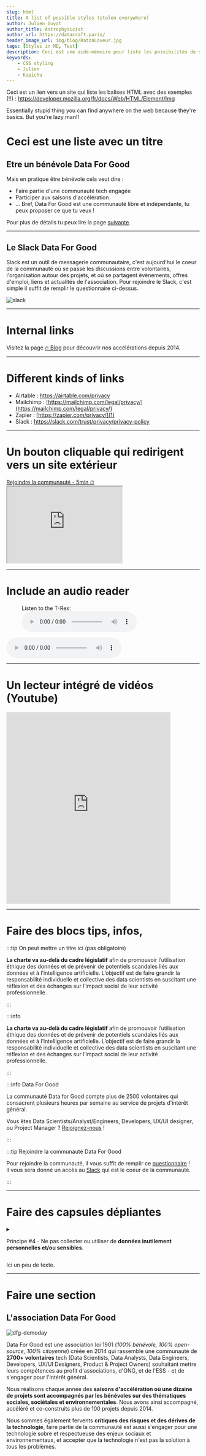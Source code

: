 ```yaml
---
slug: html
title: A list of possible styles (stolen everywhere) 
author: Julien Guyot 
author_title: Astrophysicist
author_url: https://datacraft.paris/
header_image_url: img/blog/RatonLaveur.jpg
tags: [Styles in MD, Test]
description: Ceci est une aide-mémoire pour liste les possibilités de styles dans du MarkDown
keywords:
    - CSS styling
    - Julien
    - Kapichu
---
```



Ceci est un lien vers un site qui liste les balises HTML avec des exemples (!!) : https://developer.mozilla.org/fr/docs/Web/HTML/Element/Img


Essentially stupid thing you can find anywhere on the web because they're basics. But you're lazy man!!

<!--truncate-->


# Ceci est une liste avec un titre

## Etre un bénévole Data For Good
Mais en pratique être bénévole cela veut dire : 
- Faire partie d'une communauté tech engagée
- Participer aux saisons d'accélération
- ... Bref, Data For Good est une communauté libre et indépendante, tu peux proposer ce que tu veux !

Pour plus de détails tu peux lire la page [suivante](https://dataforgood.slite.com/p/channel/F9UR6bhuYCPAtvfLDje8Zc/notes/t1KTZaDgs). 

---

## Le Slack Data For Good
Slack est un outil de messagerie communautaire, c'est aujourd'hui le coeur de la communauté où se passe les discussions entre volontaires, l'organisation autour des projets, et où se partagent évènements, offres d'emploi, liens et actualités de l'association. Pour rejoindre le Slack, c'est simple il suffit de remplir le questionnaire ci-dessus. 

![slack](./img/2022-03-02-CSSStyle/slack.png)


---

# Internal links

Visitez la page [🔥 Blog](/blog) pour découvrir nos accélérations depuis 2014.

---

# Different kinds of links

* Airtable : https://airtable.com/privacy 
* Mailchimp : [https://mailchimp.com/legal/privacy/](https://mailchimp.com/legal/privacy/) 
* Zapier : [https://zapier.com/privacy/](1) 
* Slack : https://slack.com/trust/privacy/privacy-policy


[1]: https://zapier.com/privacy/


---

# Un bouton cliquable qui redirigent vers un site extérieur


<div style={{"textAlign":"center","marginBottom":"20px"}}>
<a href="https://airtable.com/shrPjA75ckEgQdPUF" target="_blank" className="button button--secondary button--lg button-home">
Rejoindre la communauté - 5min ⏱
</a>
</div>


<iframe id="inlineFrameExample"
    title="Inline Frame Example"
    width="300"
    height="200"
    src="https://www.openstreetmap.org/export/embed.html?bbox=-0.004017949104309083%2C51.47612752641776%2C0.00030577182769775396%2C51.478569861898606&layer=mapnik">
</iframe>

---

# Include an audio reader

<figure>
    <figcaption>Listen to the T-Rex:</figcaption>
    <audio
        controls
        src="roar.wav" type="audio/wav">
            Your browser does not support the
            <code>audio</code> element.
    </audio>
</figure>


<audio
    controls
    src="Kalimba.mp3">
        Your browser does not support the
        <code>audio</code> element.
</audio>





<!-- <audio controls="controls">
  <source src="toto.wav" type="audio/wav">
  Votre navigateur ne prend pas en charge l'élément <code>audio</code>.
</audio> -->


---

# Un lecteur intégré de vidéos (Youtube)

<iframe width="85%" height="500px" src="https://www.youtube.com/embed/0xtPrTo-13o" alt="Présentation de datacraft par Isabelle" title="YouTube video player" frameBorder="0" allow="accelerometer; autoplay; clipboard-write; encrypted-media; gyroscope; picture-in-picture" allowFullScreen></iframe>


---

# Faire des blocs tips, infos, 

:::tip On peut mettre un titre ici (pas obligatoire)

**La charte va au-delà du cadre législatif** afin de promouvoir l’utilisation éthique des données et de prévenir de potentiels scandales liés aux données et à l’intelligence artificielle. L’objectif est de faire grandir la responsabilité individuelle et collective des data scientists en suscitant une réflexion et des échanges sur l’impact social de leur activité professionnelle.

:::

:::info

**La charte va au-delà du cadre législatif** afin de promouvoir l’utilisation éthique des données et de prévenir de potentiels scandales liés aux données et à l’intelligence artificielle. L’objectif est de faire grandir la responsabilité individuelle et collective des data scientists en suscitant une réflexion et des échanges sur l’impact social de leur activité professionnelle.

:::

:::info Data For Good

La communauté Data for Good compte plus de 2500 volontaires qui consacrent plusieurs heures par semaine au service de projets d'intérêt général.

Vous êtes Data Scientists/Analyst/Engineers, Developers, UX/UI designer, ou Project Manager ? [Rejoignez-nous](https://airtable.com/shrPjA75ckEgQdPUF) !

:::

:::tip Rejoindre la communauté Data For Good

Pour rejoindre la communauté, il vous suffit de remplir ce [questionnaire](https://airtable.com/shrPjA75ckEgQdPUF) !<br/>
Il vous sera donné un accès au [Slack](#le-slack-data-for-good) qui est le coeur de la communauté.

:::


---

# Faire des capsules dépliantes

<details>
<summary>

Principe #4 - Ne pas collecter ou utiliser de **données inutilement personnelles et/ou sensibles**.

</summary>
<div>

*Etape projet (2): Je collecte ou je dispose de données*

... et une « donnée sensible » ?

L’[article 9 du Règlement Général sur la Protection des Données (RGPD)](https://www.cnil.fr/fr/reglement-europeen-protection-donnees/chapitre2#Article9) prévoit que « le traitement des données à caractère personnel qui révèle l'origine raciale ou ethnique, les opinions politiques, les convictions religieuses ou philosophiques ou l'appartenance syndicale, ainsi que le traitement des données génétiques, des données biométriques aux fins d'identifier une personne physique de manière unique, des données concernant la santé ou des données concernant la vie sexuelle ou l'orientation sexuelle d'une personne physique sont interdits ».

</div>
</details>


Ici un peu de texte.

---

# Faire une section

<section className="light-green">
          <div className="container main-section">
            <h1>L'association Data For Good</h1>
            <div className="row">
              <div className="col col--6">
                <img src="./img/events.jpg" alt="dfg-demoday" style={{"width":"100%","marginBottom":"20px"}}/>
              </div>
              <div className="col col--6" style={{"textAlign":"left","alignContent":"center"}}>
                <p>Data For Good est une association loi 1901 (<i>100% bénévole, 100% open-source, 100% citoyenne</i>) créée en 2014 qui rassemble une communauté de <b>2700+ volontaires</b> tech (Data Scientists, Data Analysts, Data Engineers, Developers, UX/UI Designers, Product & Project Owners) souhaitant mettre leurs compétences au profit d'associations, d'ONG, et de l'ESS - et de s'engager pour l'intérêt général.</p>
                <p>Nous réalisons chaque année des <b>saisons d'accélération où une dizaine de projets sont accompagnés par les bénévoles sur des thématiques sociales, sociétales et environnementales</b>. Nous avons ainsi accompagné, accéléré et co-construits plus de 100 projets depuis 2014.</p>
                <p>Nous sommes également fervents <b>critiques des risques et des dérives de la technologie</b>, faire partie de la communauté est aussi s'engager pour une technologie sobre et respectueuse des enjeux sociaux et environnementaux, et accepter que la technologie n'est pas la solution à tous les problèmes.</p>
              </div>
            </div>
          </div>
        </section>

